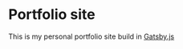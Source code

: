 # Portfolio site

This is my personal portfolio site build in [Gatsby.js](https://www.gatsbyjs.org)   